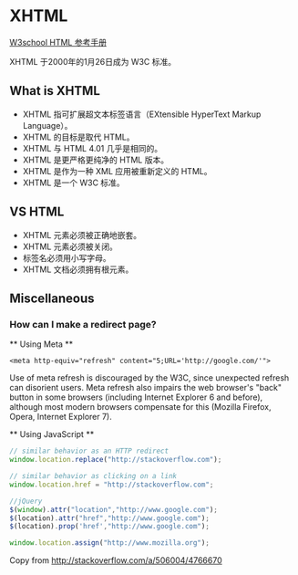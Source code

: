 # XHTML

[W3school HTML 参考手册](http://www.w3school.com.cn/tags/index.asp)

XHTML 于2000年的1月26日成为 W3C 标准。

## What is XHTML

* XHTML 指可扩展超文本标签语言（EXtensible HyperText Markup Language）。
* XHTML 的目标是取代 HTML。
* XHTML 与 HTML 4.01 几乎是相同的。
* XHTML 是更严格更纯净的 HTML 版本。
* XHTML 是作为一种 XML 应用被重新定义的 HTML。
* XHTML 是一个 W3C 标准。

## VS HTML

* XHTML 元素必须被正确地嵌套。
* XHTML 元素必须被关闭。
* 标签名必须用小写字母。
* XHTML 文档必须拥有根元素。

## Miscellaneous

### How can I make a redirect page?

** Using Meta **

```markup
<meta http-equiv="refresh" content="5;URL='http://google.com/'">
```

Use of meta refresh is discouraged by the W3C, since unexpected refresh can disorient users. Meta refresh also impairs
the web browser's "back" button in some browsers (including Internet Explorer 6 and before), although most modern browsers
compensate for this (Mozilla Firefox, Opera, Internet Explorer 7).

** Using JavaScript **

```javascript
// similar behavior as an HTTP redirect
window.location.replace("http://stackoverflow.com");

// similar behavior as clicking on a link
window.location.href = "http://stackoverflow.com";

//jQuery
$(window).attr("location","http://www.google.com");
$(location).attr("href","http://www.google.com");
$(location).prop('href',"http://www.google.com");

window.location.assign("http://www.mozilla.org");

```

Copy from http://stackoverflow.com/a/506004/4766670

